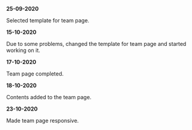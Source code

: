**25-09-2020**

Selected template for team page.

**15-10-2020**

Due to some problems, changed the template for team page and started working on it.

**17-10-2020**

Team page completed.

**18-10-2020**

Contents added to the team page.

**23-10-2020**

Made team page responsive.
